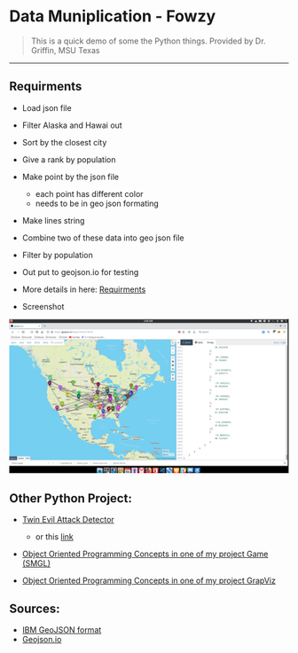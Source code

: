# Data Muniplication - Fowzy
> This is a quick demo of some the Python things.
> Provided by Dr. Griffin, MSU Texas
---
## Requirments 
- Load json file
- Filter Alaska and Hawai out
- Sort by the closest city
- Give a rank by population
- Make point by the json file
  - each point has different color
  - needs to be in geo json formating
- Make lines string
- Combine two of these data into geo json file
- Filter by population
- Out put to geojson.io for testing
- More details in here: [Requirments](Requirments.md)

- Screenshot
<img src="Screenshot.png">

## Other Python Project:

- [Twin Evil Attack Detector](https://github.com/fowzy/Panopticon)
  - or this [link](https://github.com/fowzy/CMPS-4143/tree/master/Projects/Files/Panopticon)
  
- [Object Oriented Programming Concepts in one of my project Game (SMGL)](https://github.com/fowzy/2143-OOP-ALSAUD/tree/main/Assignments/P01)

- [Object Oriented Programming Concepts in one of my project GrapViz](https://github.com/fowzy/2143-OOP-ALSAUD/tree/main/Assignments/P02)


## Sources:
  - [IBM GeoJSON format](https://www.ibm.com/docs/en/db2/11.5?topic=formats-geojson-format)
  - [Geojson.io](https://geojson.io)
